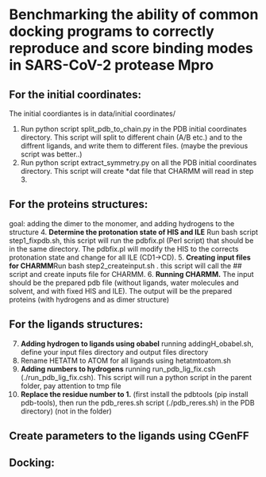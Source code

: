 # Benchmarking the ability of common docking programs to correctly reproduce and score binding modes in SARS-CoV-2 protease Mpro

## For the initial coordinates:  
The initial coordiantes is in data/initial coordinates/

1.	Run python script split_pdb_to_chain.py in the PDB initial coordinates directory. This script will split to different chain (A/B etc.) and to the diffrent ligands, and write them to different files. (maybe the previous script was better..) 
2.	Run python script extract_symmetry.py on all the PDB initial coordinates directory. This script will create *dat file that CHARMM will read in step 3.

## For the proteins structures:  
goal: adding the dimer to the monomer, and adding hydrogens to the structure
4. **Determine the protonation state of HIS and ILE** Run bash script step1_fixpdb.sh, this script will run the pdbfix.pl (Perl script) that should be in the same directory. The pdbfix.pl will modify the HIS to the corrects protonation state and change for all ILE (CD1->CD). 
5. **Creating input files for CHARMM**Run bash step2_createinput.sh . this script will call the ## script and create inputs file for CHARMM. 
6. **Running CHARMM.** The input should be the prepared pdb file (without ligands, water molecules and solvent, and with fixed HIS and ILE). The output will be the prepared proteins (with hydrogens and as dimer structure) 
	 
## For the ligands structures:  
7. **Adding hydrogen to ligands using obabel** running addingH_obabel.sh, define your input files directory and output files directory
8. Rename HETATM to ATOM for all ligands using hetatmtoatom.sh
9. **Adding numbers to hydrogens** running run_pdb_lig_fix.csh (./run_pdb_lig_fix.csh). This script will run a python script in the parent folder, pay attention to tmp file 
10. **Replace the residue number to 1.** (first install the pdbtools (pip install pdb-tools), then run the pdb_reres.sh script (./pdb_reres.sh) in the PDB directory) (not in the folder)

## Create parameters to the ligands using CGenFF


## Docking:
